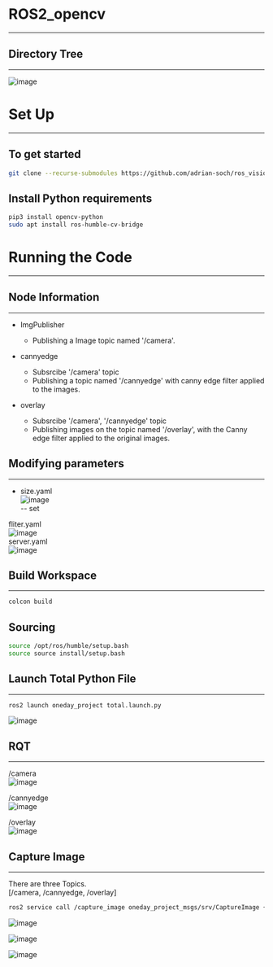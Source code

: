 # ROS2_opencv
---
## Directory Tree
---
![image](https://github.com/YoonHJ97/ROS2_opencv/assets/162243554/f7c9682e-fcb6-468e-af6b-3b1598f4c5da)


# Set Up
---
## To get started


```bash
git clone --recurse-submodules https://github.com/adrian-soch/ros_vision_track.git
```

## Install Python requirements

```bash
pip3 install opencv-python
sudo apt install ros-humble-cv-bridge
```


# Running the Code
---
## Node Information
---
- ImgPublisher
  - Publishing a Image topic named '/camera'.
  
- cannyedge
  - Subsrcibe '/camera' topic
  - Publishing a topic named '/cannyedge' with canny edge filter applied to the images.
  
- overlay
  - Subsrcibe '/camera', '/cannyedge' topic
  - Publishing images on the topic named '/overlay', with the Canny edge filter applied to the original images.  
  
## Modifying parameters
---
- size.yaml  
![image](https://github.com/YoonHJ97/ROS2_opencv/assets/162243554/a5dba682-7afd-4763-b36f-0cef20e3d227)  
-- set
  
fliter.yaml  
![image](https://github.com/YoonHJ97/ROS2_opencv/assets/162243554/b4ae5d82-7f0e-4603-b33a-ec284dc99dc1)  
server.yaml  
![image](https://github.com/YoonHJ97/ROS2_opencv/assets/162243554/1e2ded0f-a7d2-4f07-931b-d57aec06a718)  



## Build Workspace
---


```bash
colcon build
```


## Sourcing


```bash
source /opt/ros/humble/setup.bash
source source install/setup.bash
```


## Launch Total Python File
---


```bash
ros2 launch oneday_project total.launch.py 
```
  
  
![image](https://github.com/YoonHJ97/ROS2_opencv/assets/162243554/1e633c8b-e830-4509-80a3-c8de878e12c8)  
  

## RQT
---
/camera  
![image](https://github.com/YoonHJ97/ROS2_opencv/assets/162243554/d0d7d6c9-4813-40c6-8921-633a707f8f4b)  
  
/cannyedge  
![image](https://github.com/YoonHJ97/ROS2_opencv/assets/162243554/f70cf6ad-529a-4c55-9ef0-a4b29c7e4a81)  
  
/overlay  
![image](https://github.com/YoonHJ97/ROS2_opencv/assets/162243554/81681f34-6771-4bfe-8fc5-d711f740240a)  



## Capture Image
---
There are three Topics.  
[/camera, /cannyedge, /overlay]


```bash
ros2 service call /capture_image oneday_project_msgs/srv/CaptureImage {"topic: Topic_name"}
```  
![image](https://github.com/YoonHJ97/ROS2_opencv/assets/162243554/f6ace3b5-0229-4c73-a820-d0c6496f092a)  

![image](https://github.com/YoonHJ97/ROS2_opencv/assets/162243554/0853134b-74ea-459b-ad40-08fc6964352b)  
  
![image](https://github.com/YoonHJ97/ROS2_opencv/assets/162243554/1476cf6c-84df-4a95-8786-90a40eb7acc4)

